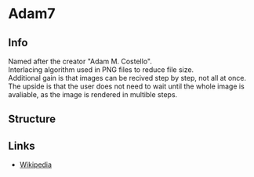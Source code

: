 # Adam7

## Info
Named after the creator "Adam M. Costello".<br>
Interlacing algorithm used in PNG files to reduce file size.<br>
Additional gain is that images can be recived step by step,
not all at once. The upside is that the user does not need to 
wait until the whole image is avaliable, as the image is rendered in multible steps.

## Structure


## Links
- [Wikipedia](https://en.wikipedia.org/wiki/Adam7_algorithm)